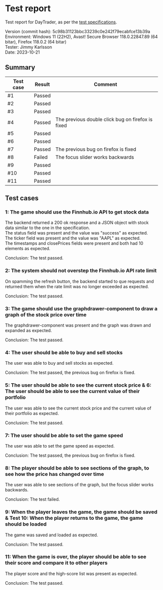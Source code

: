 # Test report

Test report for DayTrader, as per the [test specifications](./test/testSpecification.md).

Version (commit hash): 5c98b31123bbc33239c0e242f79ecabfce13b39a  
Environment: Windows 11 (22H2), Avast! Secure Browser 118.0.22847.89 (64 bitar), Firefox 118.0.2 (64 bitar)  
Tester: Jimmy Karlsson  
Date: 2023-10-21

## Summary

| Test case | Result | Comment |
| --- | --- | --- |
| #1 | Passed | |
| #2 | Passed | |
| #3 | Passed | |
| #4 | Passed | The previous double click bug on firefox is fixed |
| #5 | Passed | |
| #6 | Passed | |
| #7 | Passed | The previous bug on firefox is fixed |
| #8 | Failed | The focus slider works backwards |
| #9 | Passed | |
| #10 | Passed | |
| #11 | Passed | |

## Test cases

### 1: The game should use the Finnhub.io API to get stock data

The backend returned a 200 ok response and a JSON object with stock data similar to the one in the specification.  
The status field was present and the value was "success" as expected.  
The ticker field was present and the value was "AAPL" as expected.  
The timestamps and closePrices fields were present and both had 10 elements as expected.  

Conclusion: The test passed.

### 2: The system should not overstep the Finnhub.io API rate limit

On spamming the refresh button, the backend started to que requests and returned them when the rate limit was no longer exceeded as expected.

Conclusion: The test passed.

### 3: The game should use the graphdrawer-component to draw a graph of the stock price over time

The graphdrawer-component was present and the graph was drawn and expanded as expected.

Conclusion: The test passed.

### 4: The user should be able to buy and sell stocks

The user was able to buy and sell stocks as expected.

Conclusion: The test passed, the previous bug on firefox is fixed.

### 5: The user should be able to see the current stock price & 6: The user should be able to see the current value of their portfolio

The user was able to see the current stock price and the current value of their portfolio as expected.

Conclusion: The test passed.

### 7: The user should be able to set the game speed

The user was able to set the game speed as expected.

Conclusion: The test passed, the previous bug on firefox is fixed.

### 8: The player should be able to see sections of the graph, to see how the price has changed over time

The user was able to see sections of the graph, but the focus slider works backwards.

Conclusion: The test failed.

### 9: When the player leaves the game, the game should be saved & Test 10: When the player returns to the game, the game should be loaded

The game was saved and loaded as expected.

Conclusion: The test passed.

### 11: When the game is over, the player should be able to see their score and compare it to other players

The player score and the high-score list was present as expected.

Conclusion: The test passed.
